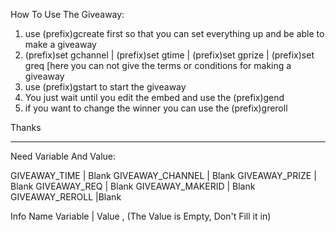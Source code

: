 How To Use The Giveaway:

1. use (prefix)gcreate first so that you can set everything up and be able to make a giveaway
2. (prefix)set gchannel | (prefix)set gtime | (prefix)set gprize | (prefix)set greq [here you can not give the terms or conditions for making a giveaway
3. use (prefix)gstart to start the giveaway
4. You just wait until you edit the embed and use the (prefix)gend
5. if you want to change the winner you can use the (prefix)greroll 

Thanks

------------------------------------------------------------------------------------------------------------------------------
Need Variable And Value:

GIVEAWAY_TIME | Blank
GIVEAWAY_CHANNEL | Blank
GIVEAWAY_PRIZE | Blank
GIVEAWAY_REQ | Blank
GIVEAWAY_MAKERID | Blank
GIVEAWAY_REROLL |Blank

Info
Name Variable | Value , (The Value is Empty, Don't Fill it in)
